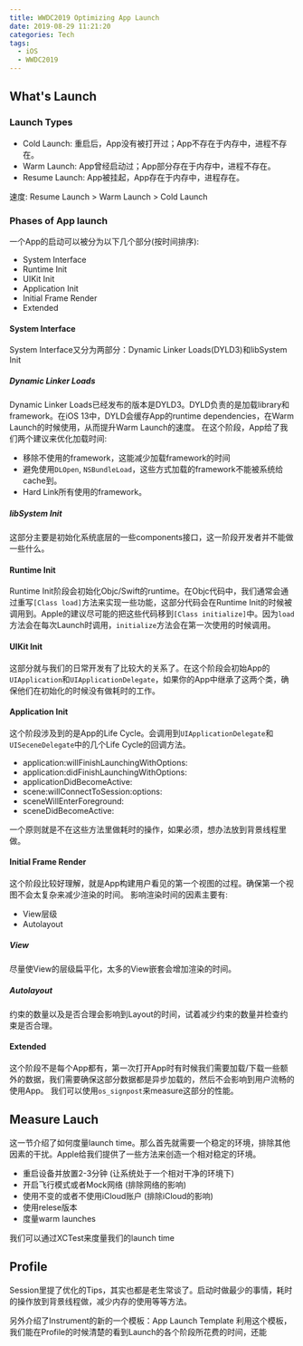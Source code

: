 ```yaml
---
title: WWDC2019 Optimizing App Launch
date: 2019-08-29 11:21:20
categories: Tech
tags:
  - iOS
  - WWDC2019
---
```


## What's Launch

### Launch Types
- Cold Launch: 重启后，App没有被打开过；App不存在于内存中，进程不存在。
- Warm Launch: App曾经启动过；App部分存在于内存中，进程不存在。
- Resume Launch: App被挂起，App存在于内存中，进程存在。 

速度: Resume Launch > Warm Launch > Cold Launch

### Phases of App launch
一个App的启动可以被分为以下几个部分(按时间排序):
- System Interface
- Runtime Init
- UIKit Init
- Application Init
- Initial Frame Render
- Extended

#### System Interface
System Interface又分为两部分：Dynamic Linker Loads(DYLD3)和libSystem Init

##### Dynamic Linker Loads
Dynamic Linker Loads已经发布的版本是DYLD3。DYLD负责的是加载library和framework。在iOS 13中，DYLD会缓存App的runtime dependencies，在Warm Launch的时候使用，从而提升Warm Launch的速度。
在这个阶段，App给了我们两个建议来优化加载时间:
- 移除不使用的framework，这能减少加载framework的时间
- 避免使用`DLOpen`, `NSBundleLoad`，这些方式加载的framework不能被系统给cache到。
- Hard Link所有使用的framework。

##### libSystem Init
这部分主要是初始化系统底层的一些components接口，这一阶段开发者并不能做一些什么。

#### Runtime Init
Runtime Init阶段会初始化Objc/Swift的runtime。在Objc代码中，我们通常会通过重写`[Class load]`方法来实现一些功能，这部分代码会在Runtime Init的时候被调用到。Apple的建议尽可能的把这些代码移到`[Class initialize]`中。因为`load`方法会在每次Launch时调用，`initialize`方法会在第一次使用的时候调用。

#### UIKit Init
这部分就与我们的日常开发有了比较大的关系了。在这个阶段会初始App的`UIApplication`和`UIApplicationDelegate`，如果你的App中继承了这两个类，确保他们在初始化的时候没有做耗时的工作。

#### Application Init
这个阶段涉及到的是App的Life Cycle。会调用到`UIApplicationDelegate`和`UISeceneDelegate`中的几个Life Cycle的回调方法。
- application:willFinishLaunchingWithOptions: 
- application:didFinishLaunchingWithOptions:
- applicationDidBecomeActive:
- scene:willConnectToSession:options: 
- sceneWillEnterForeground: 
- sceneDidBecomeActive:

一个原则就是不在这些方法里做耗时的操作，如果必须，想办法放到背景线程里做。

#### Initial Frame Render
这个阶段比较好理解，就是App构建用户看见的第一个视图的过程。确保第一个视图不会太复杂来减少渲染的时间。
影响渲染时间的因素主要有:
- View层级
- Autolayout

##### View
尽量使View的层级扁平化，太多的View嵌套会增加渲染的时间。

##### Autolayout
约束的数量以及是否合理会影响到Layout的时间，试着减少约束的数量并检查约束是否合理。

#### Extended
这个阶段不是每个App都有，第一次打开App时有时候我们需要加载/下载一些额外的数据，我们需要确保这部分数据都是异步加载的，然后不会影响到用户流畅的使用App。
我们可以使用`os_signpost`来measure这部分的性能。


## Measure Lauch
这一节介绍了如何度量launch time。那么首先就需要一个稳定的环境，排除其他因素的干扰。Apple给我们提供了一些方法来创造一个相对稳定的环境。

- 重启设备并放置2-3分钟 (让系统处于一个相对干净的环境下)
- 开启飞行模式或者Mock网络 (排除网络的影响)
- 使用不变的或者不使用iCloud账户 (排除iCloud的影响)
- 使用relese版本
- 度量warm launches

我们可以通过XCTest来度量我们的launch time

## Profile
Session里提了优化的Tips，其实也都是老生常谈了。启动时做最少的事情，耗时的操作放到背景线程做，减少内存的使用等等方法。

另外介绍了Instrument的新的一个模板：App Launch Template
利用这个模板，我们能在Profile的时候清楚的看到Launch的各个阶段所花费的时间，还能
